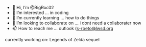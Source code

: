 - 👋 Hi, I’m @BigRoc02
- 👀 I’m interested ... in coding
- 🌱 I’m currently learning ... how to do things
- 💞️ I’m looking to collaborate on ... i dont need a collaborater now
- 📫 How to reach me ... outlook (s-rbeto@lwsd.org

<!---
BigRoc02/BigRoc02 is a ✨ special ✨ repository because its `README.md` (this file) appears on your GitHub profile.
You can click the Preview link to take a look at your changes.
--->
currently working on: Legends of Zelda sequel
